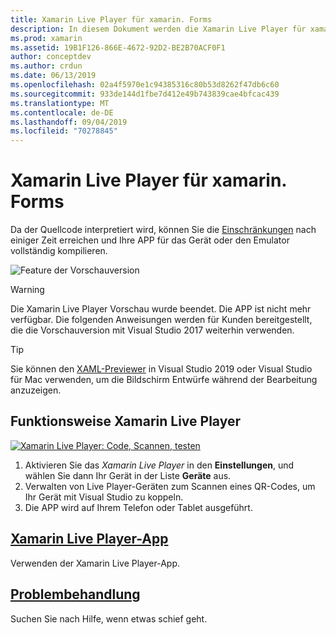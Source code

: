 ```yaml
---
title: Xamarin Live Player für xamarin. Forms
description: In diesem Dokument werden die Xamarin Live Player für xamarin. Forms erläutert, die Installation, die Xamarin Live Player-App, Beispiele für die Verwendung Xamarin Live Player, Einschränkungen und Problembehandlung beschrieben.
ms.prod: xamarin
ms.assetid: 19B1F126-866E-4672-92D2-BE2B70ACF0F1
author: conceptdev
ms.author: crdun
ms.date: 06/13/2019
ms.openlocfilehash: 02a4f5970e1c94385316c80b53d8262f47db6c60
ms.sourcegitcommit: 933de144d1fbe7d412e49b743839cae4bfcac439
ms.translationtype: MT
ms.contentlocale: de-DE
ms.lasthandoff: 09/04/2019
ms.locfileid: "70278845"
---
```

# <a name="xamarin-live-player-for-xamarinforms"></a>Xamarin Live Player für xamarin. Forms

Da der Quellcode interpretiert wird, können Sie die [Einschränkungen](limitations.md) nach einiger Zeit erreichen und Ihre APP für das Gerät oder den Emulator vollständig kompilieren.

![Feature der Vorschauversion](~/media/shared/preview.png)

> [!WARNING]
> Die Xamarin Live Player Vorschau wurde beendet. Die APP ist nicht mehr verfügbar. Die folgenden Anweisungen werden für Kunden bereitgestellt, die die Vorschauversion mit Visual Studio 2017 weiterhin verwenden.

> [!TIP]
> Sie können den [XAML-Previewer](~/xamarin-forms/xaml/xaml-previewer/index.md) in Visual Studio 2019 oder Visual Studio für Mac verwenden, um die Bildschirm Entwürfe während der Bearbeitung anzuzeigen.

## <a name="how-xamarin-live-player-worked"></a>Funktionsweise Xamarin Live Player

[![Xamarin Live Player: Code, Scannen, testen](images/xamarin-live.png)](images/xamarin-live-sml.png#lightbox)

1. Aktivieren Sie das *Xamarin Live Player* in den **Einstellungen**, und wählen Sie dann Ihr Gerät in der Liste **Geräte** aus.
2. Verwalten von Live Player-Geräten zum Scannen eines QR-Codes, um Ihr Gerät mit Visual Studio zu koppeln.
3. Die APP wird auf Ihrem Telefon oder Tablet ausgeführt.

## <a name="xamarin-live-player-appplayermd"></a>[Xamarin Live Player-App](player.md)

Verwenden der Xamarin Live Player-App.

## <a name="troubleshootingtroubleshootingmd"></a>[Problembehandlung](troubleshooting.md)

Suchen Sie nach Hilfe, wenn etwas schief geht.
